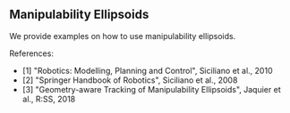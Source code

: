 ## Manipulability Ellipsoids

We provide examples on how to use manipulability ellipsoids.

References:
- [1] "Robotics: Modelling, Planning and Control", Siciliano et al., 2010
- [2] "Springer Handbook of Robotics", Siciliano et al., 2008
- [3] "Geometry-aware Tracking of Manipulability Ellipsoids", Jaquier et al., R:SS, 2018

